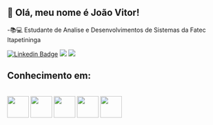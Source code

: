 ## 🤖 Olá, meu nome é <strong>João Vitor!</strong>

-📚💻 Estudante de Analise e Desenvolvimentos de Sistemas da Fatec Itapetininga

[![Linkedin Badge](https://img.shields.io/badge/-LinkedIn-blue?style=flat-square&logo=Linkedin&logoColor=white&link=https://www.linkedin.com/in/sidnei-roberto-b18072149/)](https://www.linkedin.com/in/joao-santos-32003b1b1/)
<a href="https://api.whatsapp.com/send?phone=5515996639488&" alt="WhatsApp">
<img src="https://img.shields.io/badge/-WhatsApp-25d366?style=flat-square&labelColor=25d366&logo=whatsapp&logoColor=white&link=API-DO-SEU-WHATSAPP"/></a>
<a href="https://www.instagram.com/jvitor_santtos/" alt="Instagram">
<img src="https://img.shields.io/badge/-Instagram-DF0174?style=flat-square&labelColor=DF0174&logo=instagram&logoColor=white&link=https://www.instagram.com/jvitor_santtos/"/></a>

## Conhecimento em:
<div style="display: inline_block"><br>
          <img align="center" height="50" width="50" src="https://cdn.jsdelivr.net/gh/devicons/devicon/icons/python/python-original-wordmark.svg" />
          <img align="center" height="50" width="50" src="https://cdn.jsdelivr.net/gh/devicons/devicon/icons/csharp/csharp-original.svg" />
          <img align="center" height="50" width="50" src="https://cdn.jsdelivr.net/gh/devicons/devicon/icons/java/java-original-wordmark.svg" />
          <img align="center" height="50" width="50" src="https://cdn.jsdelivr.net/gh/devicons/devicon/icons/postgresql/postgresql-original-wordmark.svg" />
          <img align="center" height="50" width="50" src="https://cdn.jsdelivr.net/gh/devicons/devicon/icons/php/php-original.svg" />   
</div>
